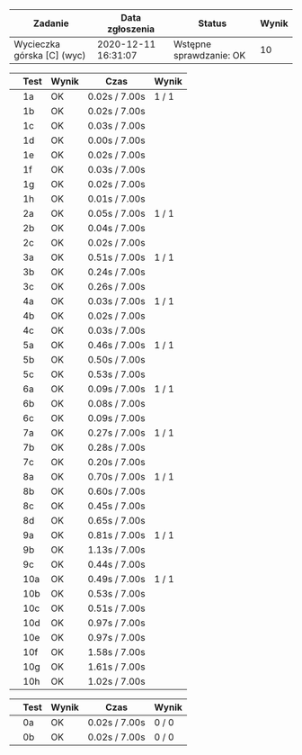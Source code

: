 | Zadanie | Data zgłoszenia | Status | Wynik |
| --- | --- | --- | --- |
| Wycieczka górska [C] (wyc) | 2020-12-11 16:31:07 |  Wstępne sprawdzanie: OK  |  10  |

|  | Test | Wynik | Czas | Wynik |
| --- | --- | --- | --- | --- |
|  |  1a      |  OK  |  0.02s / 7.00s  |  1 / 1  |
|  |  1b      |  OK  |  0.02s / 7.00s  |
|  |  1c      |  OK  |  0.03s / 7.00s  |
|  |  1d      |  OK  |  0.00s / 7.00s  |
|  |  1e      |  OK  |  0.02s / 7.00s  |
|  |  1f      |  OK  |  0.03s / 7.00s  |
|  |  1g      |  OK  |  0.02s / 7.00s  |
|  |  1h      |  OK  |  0.01s / 7.00s  |
|  |  2a      |  OK  |  0.05s / 7.00s  |  1 / 1  |
|  |  2b      |  OK  |  0.04s / 7.00s  |
|  |  2c      |  OK  |  0.02s / 7.00s  |
|  |  3a      |  OK  |  0.51s / 7.00s  |  1 / 1  |
|  |  3b      |  OK  |  0.24s / 7.00s  |
|  |  3c      |  OK  |  0.26s / 7.00s  |
|  |  4a      |  OK  |  0.03s / 7.00s  |  1 / 1  |
|  |  4b      |  OK  |  0.02s / 7.00s  |
|  |  4c      |  OK  |  0.03s / 7.00s  |
|  |  5a      |  OK  |  0.46s / 7.00s  |  1 / 1  |
|  |  5b      |  OK  |  0.50s / 7.00s  |
|  |  5c      |  OK  |  0.53s / 7.00s  |
|  |  6a      |  OK  |  0.09s / 7.00s  |  1 / 1  |
|  |  6b      |  OK  |  0.08s / 7.00s  |
|  |  6c      |  OK  |  0.09s / 7.00s  |
|  |  7a      |  OK  |  0.27s / 7.00s  |  1 / 1  |
|  |  7b      |  OK  |  0.28s / 7.00s  |
|  |  7c      |  OK  |  0.20s / 7.00s  |
|  |  8a      |  OK  |  0.70s / 7.00s  |  1 / 1  |
|  |  8b      |  OK  |  0.60s / 7.00s  |
|  |  8c      |  OK  |  0.45s / 7.00s  |
|  |  8d      |  OK  |  0.65s / 7.00s  |
|  |  9a      |  OK  |  0.81s / 7.00s  |  1 / 1  |
|  |  9b      |  OK  |  1.13s / 7.00s  |
|  |  9c      |  OK  |  0.44s / 7.00s  |
|  |  10a      |  OK  |  0.49s / 7.00s  |  1 / 1  |
|  |  10b      |  OK  |  0.53s / 7.00s  |
|  |  10c      |  OK  |  0.51s / 7.00s  |
|  |  10d      |  OK  |  0.97s / 7.00s  |
|  |  10e      |  OK  |  0.97s / 7.00s  |
|  |  10f      |  OK  |  1.58s / 7.00s  |
|  |  10g      |  OK  |  1.61s / 7.00s  |
|  |  10h      |  OK  |  1.02s / 7.00s  |

|  | Test | Wynik | Czas | Wynik |
| --- | --- | --- | --- | --- |
|  |  0a      |  OK  |  0.02s / 7.00s  |  0 / 0  |
|  |  0b      |  OK  |  0.02s / 7.00s  |  0 / 0  |

